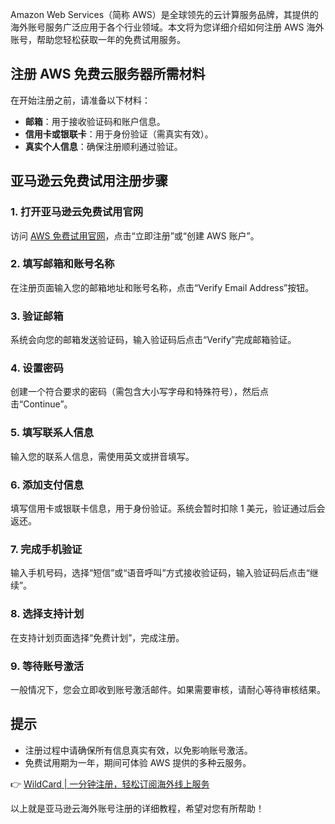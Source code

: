 Amazon Web Services（简称 AWS）是全球领先的云计算服务品牌，其提供的海外账号服务广泛应用于各个行业领域。本文将为您详细介绍如何注册 AWS 海外账号，帮助您轻松获取一年的免费试用服务。

## 注册 AWS 免费云服务器所需材料

在开始注册之前，请准备以下材料：
- **邮箱**：用于接收验证码和账户信息。
- **信用卡或银联卡**：用于身份验证（需真实有效）。
- **真实个人信息**：确保注册顺利通过验证。

## 亚马逊云免费试用注册步骤

### 1. 打开亚马逊云免费试用官网
访问 [AWS 免费试用官网](https://bit.ly/bewildcard)，点击“立即注册”或“创建 AWS 账户”。

### 2. 填写邮箱和账号名称
在注册页面输入您的邮箱地址和账号名称，点击“Verify Email Address”按钮。

### 3. 验证邮箱
系统会向您的邮箱发送验证码，输入验证码后点击“Verify”完成邮箱验证。

### 4. 设置密码
创建一个符合要求的密码（需包含大小写字母和特殊符号），然后点击“Continue”。

### 5. 填写联系人信息
输入您的联系人信息，需使用英文或拼音填写。

### 6. 添加支付信息
填写信用卡或银联卡信息，用于身份验证。系统会暂时扣除 1 美元，验证通过后会返还。

### 7. 完成手机验证
输入手机号码，选择“短信”或“语音呼叫”方式接收验证码，输入验证码后点击“继续”。

### 8. 选择支持计划
在支持计划页面选择“免费计划”，完成注册。

### 9. 等待账号激活
一般情况下，您会立即收到账号激活邮件。如果需要审核，请耐心等待审核结果。

## 提示

- 注册过程中请确保所有信息真实有效，以免影响账号激活。
- 免费试用期为一年，期间可体验 AWS 提供的多种云服务。

👉 [WildCard | 一分钟注册，轻松订阅海外线上服务](https://bit.ly/bewildcard)

以上就是亚马逊云海外账号注册的详细教程，希望对您有所帮助！